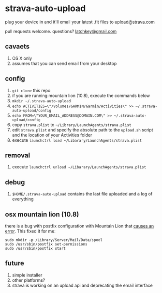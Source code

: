 strava-auto-upload
==================

plug your device in and it'll email your latest .fit files to upload@strava.com

pull requests welcome. questions? latchkey@gmail.com

cavaets
-------

1. OS X only
1. assumes that you can send email from your desktop

config
------

1. ```git clone``` this repo
1. if you are running mountain lion (10.8), execute the commands below
1. ```mkdir ~/.strava-auto-upload```
1. ```echo ACTIVITIES=\"/Volumes/GARMIN/Garmin/Activities\" >> ~/.strava-auto-upload/config```
1. ```echo FROM=\"YOUR_EMAIL_ADDRESS@DOMAIN.COM\" >> ~/.strava-auto-upload/config```
1. copy ```strava.plist``` to ```~/Library/LaunchAgents/strava.plist```
1. edit ```strava.plist``` and specify the absolute path to the ```upload.sh``` script and the location of your Activities folder
1. execute ```launchctrl load ~/Libarary/LaunchAgents/strava.plist```

removal
-------
1. execute ```launchctrl unload ~/Libarary/LaunchAgents/strava.plist```

debug
-----
1. ```$HOME/.strava-auto-upload``` contains the last file uploaded and a log of everything

osx mountain lion (10.8)
------------------------

there is a bug with postfix configuration with Mountain Lion that [causes an error](http://blog.deversus.com/2012/07/fix-for-postfix-in-mac-os-x-10-8-mountain-lion/). This fixed it for me:

```
sudo mkdir -p /Library/Server/Mail/Data/spool
sudo /usr/sbin/postfix set-permissions
sudo /usr/sbin/postfix start
```

future
------

1. simple installer
1. other platforms?
1. strava is working on an upload api and deprecating the email interface